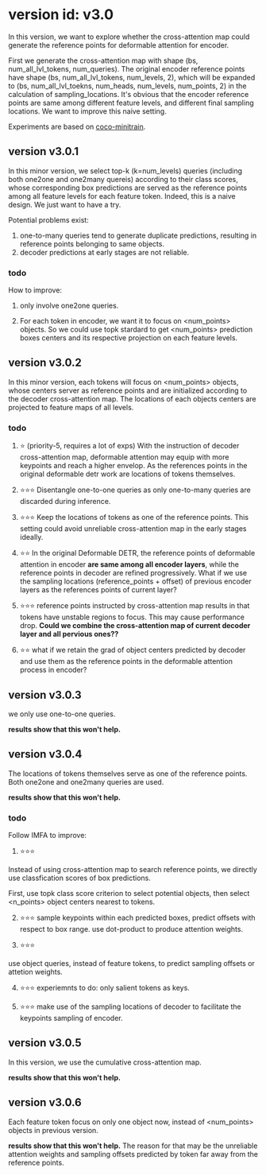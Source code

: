 # version id: v3.0
In this version, we want to explore whether the cross-attention map could generate the reference points for deformable attention for encoder.

First we generate the cross-attention map with shape (bs, num_all_lvl_tokens, num_queries). The original encoder reference points have shape (bs, num_all_lvl_tokens, num_levels, 2), which will be expanded to (bs, num_all_lvl_toekns, num_heads, num_levels, num_points, 2) in the calculation of sampling_locations. It's obvious that the encoder reference points are same among different feature levels, and different final sampling locations. We want to improve this naive setting.

Experiments are based on [coco-minitrain](https://github.com/giddyyupp/coco-minitrain).


## version v3.0.1
In this minor version, we select top-k (k=num_levels) queries (including both one2one and one2many quereis) according to their class scores, whose corresponding box predictions are served as the reference points among all feature levels for each feature token. Indeed, this is a naive design. We just want to have a try.

Potential problems exist:
1. one-to-many queries tend to generate duplicate predictions, resulting in reference points belonging to same objects.
2. decoder predictions at early stages are not reliable.

### todo
How to improve:
1. only involve one2one queries.

2. For each token in encoder, we want it to focus on <num_points> objects. So we could use topk stardard to get <num_points> prediction boxes centers and its respective projection on each feature levels.

## version v3.0.2
In this minor version, each tokens will focus on <num_points> objects, whose centers server as reference points and are initialized according to the decoder cross-attention map. The locations of each objects centers are projected to feature maps of all levels.


### todo
1. ⭐
(priority-5, requires a lot of exps)
With the instruction of decoder cross-attention map, deformable attention may equip with more keypoints and reach a higher envelop. As the references points in the original deformable detr work are locations of tokens themselves. 

2. ⭐⭐⭐
Disentangle one-to-one queries as only one-to-many queries are discarded during inference. 

3. ⭐⭐⭐
Keep the locations of tokens as one of the reference points. This setting could avoid unreliable cross-attention map in the early stages ideally. 

4. ⭐⭐
In the original Deformable DETR, the reference points of deformable attention in encoder **are same among all encoder layers**, while the reference points in decoder are refined  progressively.
What if we use the sampling locations (reference_points + offset) of previous encoder layers as the references points of current layer? 

5. ⭐⭐⭐
reference points instructed by cross-attention map results in that  tokens have unstable regions to focus. This may cause performance drop. **Could we combine the cross-attention map of current decoder layer and all pervious ones??**

6. ⭐⭐
what if we retain the grad of object centers predicted by decoder and use them as the reference points in the deformable attention process in encoder?

## version v3.0.3
we only use one-to-one queries.

**results show that this won't help.**

## version v3.0.4
The locations of tokens themselves serve as one of the reference points. Both one2one and one2many queries are used.

**results show that this won't help.**

### todo
Follow IMFA to improve:
1. ⭐⭐⭐

Instead of using cross-attention map to search reference points, we directly use classfication scores of box predictions.

First, use topk class score criterion to select potential objects, then select <n_points> object centers nearest to tokens.

2. ⭐⭐⭐
sample keypoints within each predicted boxes, predict offsets with respect to box range. use dot-product to produce attention weights.

3. ⭐⭐⭐

use object queries, instead of feature tokens, to predict sampling offsets or attetion weights.

4. ⭐⭐⭐
experiemnts to do: only salient tokens as keys.

5. ⭐⭐⭐
make use of the sampling locations of decoder to facilitate the keypoints sampling of encoder.

## version v3.0.5
In this version, we use the cumulative cross-attention map.

**results show that this won't help.**


## version v3.0.6
Each feature token focus on only one object now, instead of <num_points> objects in previous version.

**results show that this won't help.** The reason for that may be the unreliable attention weights and sampling offsets predicted by token far away from the reference points.